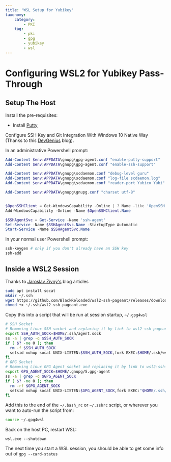 ```yaml
---
title: 'WSL Setup for Yubikey'
taxonomy:
    category:
        - PKI
    tag:
        - pki
        - gpg
        - yubikey
        - wsl
---
```


# Configuring WSL2 for Yubikey Pass-Through

## Setup The Host

Install the pre-requisites:
* Install [Putty](https://www.chiark.greenend.org.uk/~sgtatham/putty/)


Configure SSH Key and Git Integration With Windows 10 Native Way (Thanks to this [DevGenius](https://blog.devgenius.io/set-up-ssh-key-and-git-integration-in-windows-10-native-way-c9b94952dd2c) blog).

In an administrative Powershell prompt:

```powershell
Add-Content $env:APPDATA\gnupg\gpg-agent.conf "enable-putty-support"
Add-Content $env:APPDATA\gnupg\gpg-agent.conf "enable-ssh-support"

Add-Content $env:APPDATA\gnupg\scdaemon.conf "debug-level guru"
Add-Content $env:APPDATA\gnupg\scdaemon.conf "log-file scdaemon.log"
Add-Content $env:APPDATA\gnupg\scdaemon.conf "reader-port Yubico Yubi"

Add-Content $env:APPDATA\gnupg\gnupg.conf "charset utf-8"


$OpenSSHClient = Get-WindowsCapability -Online | ? Name -like 'OpenSSH.Client*'
Add-WindowsCapability -Online -Name $OpenSSHClient.Name

$SSHAgentSvc = Get-Service -Name 'ssh-agent'
Set-Service -Name $SSHAgentSvc.Name -StartupType Automatic
Start-Service -Name $SSHAgentSvc.Name
```

In your normal user Powershell prompt:

```powershell
ssh-keygen # only if you don't already have an SSH key
ssh-add
```

## Inside a WSL2 Session
Thanks to [Jaroslav Živný's](https://dev.to/dzerycz/the-ultimate-guide-to-yubikey-on-wsl2-part-1-5aed) blog articles

```bash
sudo apt install socat
mkdir ~/.ssh
wget https://github.com/BlackReloaded/wsl2-ssh-pageant/releases/download/v1.2.0/wsl2-ssh-pageant.exe -O ~/.ssh/wsl2-ssh-pageant.exe
chmod +x ~/.ssh/wsl2-ssh-pageant.exe
```

Copy this into a script that will be run at session startup, `~/.gpg4wsl`

```bash
# SSH Socket
# Removing Linux SSH socket and replacing it by link to wsl2-ssh-pageant socket
export SSH_AUTH_SOCK=$HOME/.ssh/agent.sock 
ss -a | grep -q $SSH_AUTH_SOCK 
if [ $? -ne 0 ]; then
  rm -f $SSH_AUTH_SOCK
  setsid nohup socat UNIX-LISTEN:$SSH_AUTH_SOCK,fork EXEC:$HOME/.ssh/wsl2-ssh-pageant.exe &>/dev/null &
fi
# GPG Socket
# Removing Linux GPG Agent socket and replacing it by link to wsl2-ssh-pageant GPG socket
export GPG_AGENT_SOCK=$HOME/.gnupg/S.gpg-agent 
ss -a | grep -q $GPG_AGENT_SOCK 
if [ $? -ne 0 ]; then
  rm -rf $GPG_AGENT_SOCK
  setsid nohup socat UNIX-LISTEN:$GPG_AGENT_SOCK,fork EXEC:"$HOME/.ssh/wsl2-ssh-pageant.exe --gpg S.gpg-agent" &>/dev/null &
fi
```

Add this to the end of the `~/.bash_rc` or `~/.zshrc` script, or wherever you want to auto-run the script from:

```bash
source ~/.gpg4wsl
```

Back on the host PC, restart WSL:
```
wsl.exe --shutdown
```

The next time you start a WSL session, you should be able to get some info out of `gpg --card-status`
